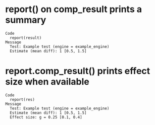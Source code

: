 # report() on comp_result prints a summary

    Code
      report(result)
    Message
      Test: Example test (engine = example_engine)
      Estimate (mean diff): 1 [0.5, 1.5]

# report.comp_result() prints effect size when available

    Code
      report(res)
    Message
      Test: Example test (engine = example_engine)
      Estimate (mean diff): 1 [0.5, 1.5]
      Effect size: g = 0.25 [0.1, 0.4]

